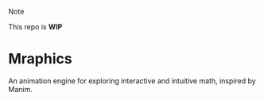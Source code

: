 > [!NOTE]  
> This repo is **WIP**

# Mraphics
An animation engine for exploring interactive and intuitive math, inspired by Manim.
